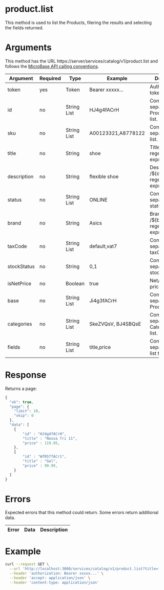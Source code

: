 # product.list

This method is used to list the Products, filering the results and selecting the fields returned.

# Arguments

This method has the URL https://server/services/catalog/v1/product.list and 
follows the [MicroBase API calling conventions](../calling-conventions.html).

Argument | Required | Type | Example | Description
---------|----------|------|---------|------------
token         | yes | Token  | Bearer xxxxx...    | Authentication token.
id            | no  | String List | HJ4g4fACrH         | Comma separated Products ids list.
sku           | no  | String List | A00123321,A8778122 | Comma separated skus list.
title         | no  | String      | shoe               | Title /${title}/i regex expression.
description   | no  | String      | flexible shoe      | Description /${description}/i regex expression.
status        | no  | String List | ONLINE             | Comma separated status list.
brand         | no  | String      | Asics              | Brand /${brand}/i regex expression.
taxCode       | no  | String List | default,vat7       | Comma separated taxCodes list.
stockStatus   | no  | String      | 0,1                | Comma separated stockStatus list.
isNetPrice    | no  | Boolean     | true               | Net/Gross price.
base          | no  | String List | Ji4g3fACrH         | Comma separaded Product ids list.
categories    | no  | String List | SkeZVQsV, BJ4SBQsE | Comma separaded Categories ids list.
fields        | no  | String List | title,price        | Comma separated field list to return.

# Response

Returns a page:

```javascript
{
  "ok": true,
  "page": {
    "limit": 10,
    "skip": 0
  },
  "data": [
    { 
        "id" : "HJ4g4fACrH", 
        "title" : "Noosa Tri 11", 
        "price" : 119.95, 
    },
    { 
        "id" : "WfR5TfACr1", 
        "title" : "Gel", 
        "price" : 99.99, 
    }
  ]
}
```

# Errors

Expected errors that this method could return. Some errors return additional data.

Error | Data | Description
------|------|------------


# Example
```bash
curl --request GET \
  --url 'http://localhost:3000/services/catalog/v1/product.list?title=frigo&fields=sku,title,path' \
  --header 'authorization: Bearer xxxxx...' \
  --header 'accept: application/json' \
  --header 'content-type: application/json'
```
